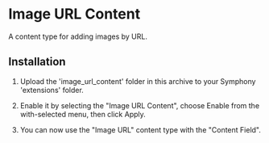 # Image URL Content

A content type for adding images by URL.


## Installation

1. Upload the 'image_url_content' folder in this archive to your Symphony
   'extensions' folder.

2. Enable it by selecting the "Image URL Content", choose Enable from the
   with-selected menu, then click Apply.

3. You can now use the "Image URL" content type with the "Content Field".